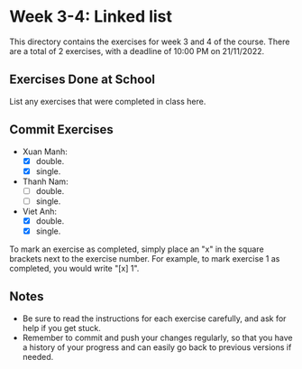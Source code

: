 # Week 3-4: Linked list

This directory contains the exercises for week 3 and 4 of the course. There are a total of 2 exercises, with a deadline of 10:00 PM on 21/11/2022.

## Exercises Done at School

List any exercises that were completed in class here.

## Commit Exercises

- Xuan Manh:
  - [x] double.
  - [x] single.
- Thanh Nam:
  - [ ] double.
  - [ ] single.
- Viet Anh:
  - [x] double.
  - [x] single.

To mark an exercise as completed, simply place an "x" in the square brackets next to the exercise number. For example, to mark exercise 1 as completed, you would write "[x] 1".

## Notes

- Be sure to read the instructions for each exercise carefully, and ask for help if you get stuck.
- Remember to commit and push your changes regularly, so that you have a history of your progress and can easily go back to previous versions if needed.
